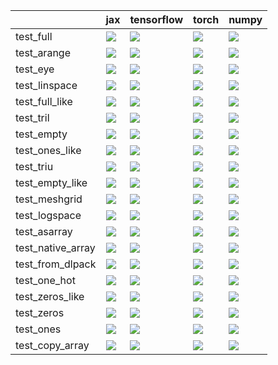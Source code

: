 |                   | jax                                                                                                                                                                                    | tensorflow                                                                                                                                                                             | torch                                                                                                                                                                                  | numpy                                                                                                                                                                                  |
|:------------------|:---------------------------------------------------------------------------------------------------------------------------------------------------------------------------------------|:---------------------------------------------------------------------------------------------------------------------------------------------------------------------------------------|:---------------------------------------------------------------------------------------------------------------------------------------------------------------------------------------|:---------------------------------------------------------------------------------------------------------------------------------------------------------------------------------------|
| test_full         | <a href="https://github.com/unifyai/ivy/actions/runs/4556110318/jobs/8036052312" rel="noopener noreferrer" target="_blank"><img src=https://img.shields.io/badge/-success-success></a> | <a href="https://github.com/unifyai/ivy/actions/runs/4556110318/jobs/8036052312" rel="noopener noreferrer" target="_blank"><img src=https://img.shields.io/badge/-success-success></a> | <a href="https://github.com/unifyai/ivy/actions/runs/4556110318/jobs/8036052312" rel="noopener noreferrer" target="_blank"><img src=https://img.shields.io/badge/-success-success></a> | <a href="https://github.com/unifyai/ivy/actions/runs/4556110318/jobs/8036052312" rel="noopener noreferrer" target="_blank"><img src=https://img.shields.io/badge/-success-success></a> |
| test_arange       | <a href="https://github.com/unifyai/ivy/actions/runs/4556110318/jobs/8036052312" rel="noopener noreferrer" target="_blank"><img src=https://img.shields.io/badge/-success-success></a> | <a href="https://github.com/unifyai/ivy/actions/runs/4556110318/jobs/8036052312" rel="noopener noreferrer" target="_blank"><img src=https://img.shields.io/badge/-success-success></a> | <a href="https://github.com/unifyai/ivy/actions/runs/4556110318/jobs/8036052312" rel="noopener noreferrer" target="_blank"><img src=https://img.shields.io/badge/-success-success></a> | <a href="https://github.com/unifyai/ivy/actions/runs/4556110318/jobs/8036052312" rel="noopener noreferrer" target="_blank"><img src=https://img.shields.io/badge/-success-success></a> |
| test_eye          | <a href="https://github.com/unifyai/ivy/actions/runs/4556110318/jobs/8036052312" rel="noopener noreferrer" target="_blank"><img src=https://img.shields.io/badge/-success-success></a> | <a href="https://github.com/unifyai/ivy/actions/runs/4556110318/jobs/8036052312" rel="noopener noreferrer" target="_blank"><img src=https://img.shields.io/badge/-success-success></a> | <a href="https://github.com/unifyai/ivy/actions/runs/4556110318/jobs/8036052312" rel="noopener noreferrer" target="_blank"><img src=https://img.shields.io/badge/-success-success></a> | <a href="https://github.com/unifyai/ivy/actions/runs/4556110318/jobs/8036052312" rel="noopener noreferrer" target="_blank"><img src=https://img.shields.io/badge/-success-success></a> |
| test_linspace     | <a href="https://github.com/unifyai/ivy/actions/runs/4556110318/jobs/8036052312" rel="noopener noreferrer" target="_blank"><img src=https://img.shields.io/badge/-success-success></a> | <a href="https://github.com/unifyai/ivy/actions/runs/4556110318/jobs/8036052312" rel="noopener noreferrer" target="_blank"><img src=https://img.shields.io/badge/-success-success></a> | <a href="https://github.com/unifyai/ivy/actions/runs/4556110318/jobs/8036052312" rel="noopener noreferrer" target="_blank"><img src=https://img.shields.io/badge/-success-success></a> | <a href="https://github.com/unifyai/ivy/actions/runs/4556110318/jobs/8036052312" rel="noopener noreferrer" target="_blank"><img src=https://img.shields.io/badge/-success-success></a> |
| test_full_like    | <a href="https://github.com/unifyai/ivy/actions/runs/4556110318/jobs/8036052312" rel="noopener noreferrer" target="_blank"><img src=https://img.shields.io/badge/-success-success></a> | <a href="https://github.com/unifyai/ivy/actions/runs/4556110318/jobs/8036052312" rel="noopener noreferrer" target="_blank"><img src=https://img.shields.io/badge/-success-success></a> | <a href="https://github.com/unifyai/ivy/actions/runs/4556110318/jobs/8036052312" rel="noopener noreferrer" target="_blank"><img src=https://img.shields.io/badge/-success-success></a> | <a href="https://github.com/unifyai/ivy/actions/runs/4556110318/jobs/8036052312" rel="noopener noreferrer" target="_blank"><img src=https://img.shields.io/badge/-success-success></a> |
| test_tril         | <a href="https://github.com/unifyai/ivy/actions/runs/4555318422/jobs/8034190357" rel="noopener noreferrer" target="_blank"><img src=https://img.shields.io/badge/-success-success></a> | <a href="https://github.com/unifyai/ivy/actions/runs/4555318422/jobs/8034190357" rel="noopener noreferrer" target="_blank"><img src=https://img.shields.io/badge/-success-success></a> | <a href="https://github.com/unifyai/ivy/actions/runs/4555318422/jobs/8034190357" rel="noopener noreferrer" target="_blank"><img src=https://img.shields.io/badge/-success-success></a> | <a href="https://github.com/unifyai/ivy/actions/runs/4555318422/jobs/8034190357" rel="noopener noreferrer" target="_blank"><img src=https://img.shields.io/badge/-success-success></a> |
| test_empty        | <a href="https://github.com/unifyai/ivy/actions/runs/4556110318/jobs/8036052312" rel="noopener noreferrer" target="_blank"><img src=https://img.shields.io/badge/-success-success></a> | <a href="https://github.com/unifyai/ivy/actions/runs/4556110318/jobs/8036052312" rel="noopener noreferrer" target="_blank"><img src=https://img.shields.io/badge/-success-success></a> | <a href="https://github.com/unifyai/ivy/actions/runs/4556110318/jobs/8036052312" rel="noopener noreferrer" target="_blank"><img src=https://img.shields.io/badge/-success-success></a> | <a href="https://github.com/unifyai/ivy/actions/runs/4556110318/jobs/8036052312" rel="noopener noreferrer" target="_blank"><img src=https://img.shields.io/badge/-success-success></a> |
| test_ones_like    | <a href="https://github.com/unifyai/ivy/actions/runs/4555318422/jobs/8034190357" rel="noopener noreferrer" target="_blank"><img src=https://img.shields.io/badge/-success-success></a> | <a href="https://github.com/unifyai/ivy/actions/runs/4555318422/jobs/8034190357" rel="noopener noreferrer" target="_blank"><img src=https://img.shields.io/badge/-success-success></a> | <a href="https://github.com/unifyai/ivy/actions/runs/4555318422/jobs/8034190357" rel="noopener noreferrer" target="_blank"><img src=https://img.shields.io/badge/-success-success></a> | <a href="https://github.com/unifyai/ivy/actions/runs/4555318422/jobs/8034190357" rel="noopener noreferrer" target="_blank"><img src=https://img.shields.io/badge/-success-success></a> |
| test_triu         | <a href="https://github.com/unifyai/ivy/actions/runs/4555318422/jobs/8034190357" rel="noopener noreferrer" target="_blank"><img src=https://img.shields.io/badge/-success-success></a> | <a href="https://github.com/unifyai/ivy/actions/runs/4555318422/jobs/8034190357" rel="noopener noreferrer" target="_blank"><img src=https://img.shields.io/badge/-success-success></a> | <a href="https://github.com/unifyai/ivy/actions/runs/4555318422/jobs/8034190357" rel="noopener noreferrer" target="_blank"><img src=https://img.shields.io/badge/-success-success></a> | <a href="https://github.com/unifyai/ivy/actions/runs/4555318422/jobs/8034190357" rel="noopener noreferrer" target="_blank"><img src=https://img.shields.io/badge/-success-success></a> |
| test_empty_like   | <a href="https://github.com/unifyai/ivy/actions/runs/4556110318/jobs/8036052312" rel="noopener noreferrer" target="_blank"><img src=https://img.shields.io/badge/-success-success></a> | <a href="https://github.com/unifyai/ivy/actions/runs/4556110318/jobs/8036052312" rel="noopener noreferrer" target="_blank"><img src=https://img.shields.io/badge/-success-success></a> | <a href="https://github.com/unifyai/ivy/actions/runs/4556110318/jobs/8036052312" rel="noopener noreferrer" target="_blank"><img src=https://img.shields.io/badge/-success-success></a> | <a href="https://github.com/unifyai/ivy/actions/runs/4556110318/jobs/8036052312" rel="noopener noreferrer" target="_blank"><img src=https://img.shields.io/badge/-success-success></a> |
| test_meshgrid     | <a href="https://github.com/unifyai/ivy/actions/runs/4556110318/jobs/8036052312" rel="noopener noreferrer" target="_blank"><img src=https://img.shields.io/badge/-success-success></a> | <a href="https://github.com/unifyai/ivy/actions/runs/4556110318/jobs/8036052312" rel="noopener noreferrer" target="_blank"><img src=https://img.shields.io/badge/-success-success></a> | <a href="https://github.com/unifyai/ivy/actions/runs/4556110318/jobs/8036052312" rel="noopener noreferrer" target="_blank"><img src=https://img.shields.io/badge/-success-success></a> | <a href="https://github.com/unifyai/ivy/actions/runs/4556110318/jobs/8036052312" rel="noopener noreferrer" target="_blank"><img src=https://img.shields.io/badge/-success-success></a> |
| test_logspace     | <a href="https://github.com/unifyai/ivy/actions/runs/4556110318/jobs/8036052312" rel="noopener noreferrer" target="_blank"><img src=https://img.shields.io/badge/-success-success></a> | <a href="https://github.com/unifyai/ivy/actions/runs/4556110318/jobs/8036052312" rel="noopener noreferrer" target="_blank"><img src=https://img.shields.io/badge/-success-success></a> | <a href="https://github.com/unifyai/ivy/actions/runs/4556110318/jobs/8036052312" rel="noopener noreferrer" target="_blank"><img src=https://img.shields.io/badge/-success-success></a> | <a href="https://github.com/unifyai/ivy/actions/runs/4556110318/jobs/8036052312" rel="noopener noreferrer" target="_blank"><img src=https://img.shields.io/badge/-success-success></a> |
| test_asarray      | <a href="https://github.com/unifyai/ivy/actions/runs/4556110318/jobs/8036052312" rel="noopener noreferrer" target="_blank"><img src=https://img.shields.io/badge/-success-success></a> | <a href="https://github.com/unifyai/ivy/actions/runs/4556110318/jobs/8036052312" rel="noopener noreferrer" target="_blank"><img src=https://img.shields.io/badge/-success-success></a> | <a href="https://github.com/unifyai/ivy/actions/runs/4556110318/jobs/8036052312" rel="noopener noreferrer" target="_blank"><img src=https://img.shields.io/badge/-success-success></a> | <a href="https://github.com/unifyai/ivy/actions/runs/4556110318/jobs/8036052312" rel="noopener noreferrer" target="_blank"><img src=https://img.shields.io/badge/-failure-red></a>     |
| test_native_array | <a href="https://github.com/unifyai/ivy/actions/runs/4556110318/jobs/8036052312" rel="noopener noreferrer" target="_blank"><img src=https://img.shields.io/badge/-success-success></a> | <a href="https://github.com/unifyai/ivy/actions/runs/4556110318/jobs/8036052312" rel="noopener noreferrer" target="_blank"><img src=https://img.shields.io/badge/-success-success></a> | <a href="https://github.com/unifyai/ivy/actions/runs/4556110318/jobs/8036052312" rel="noopener noreferrer" target="_blank"><img src=https://img.shields.io/badge/-success-success></a> | <a href="https://github.com/unifyai/ivy/actions/runs/4556110318/jobs/8036052312" rel="noopener noreferrer" target="_blank"><img src=https://img.shields.io/badge/-success-success></a> |
| test_from_dlpack  | <a href="https://github.com/unifyai/ivy/actions/runs/4556110318/jobs/8036052312" rel="noopener noreferrer" target="_blank"><img src=https://img.shields.io/badge/-success-success></a> | <a href="https://github.com/unifyai/ivy/actions/runs/4556110318/jobs/8036052312" rel="noopener noreferrer" target="_blank"><img src=https://img.shields.io/badge/-success-success></a> | <a href="https://github.com/unifyai/ivy/actions/runs/4556110318/jobs/8036052312" rel="noopener noreferrer" target="_blank"><img src=https://img.shields.io/badge/-success-success></a> | <a href="https://github.com/unifyai/ivy/actions/runs/4556110318/jobs/8036052312" rel="noopener noreferrer" target="_blank"><img src=https://img.shields.io/badge/-success-success></a> |
| test_one_hot      | <a href="https://github.com/unifyai/ivy/actions/runs/4520842325/jobs/7962215017" rel="noopener noreferrer" target="_blank"><img src=https://img.shields.io/badge/-failure-red></a>     | <a href="https://github.com/unifyai/ivy/actions/runs/4555318422/jobs/8034190357" rel="noopener noreferrer" target="_blank"><img src=https://img.shields.io/badge/-success-success></a> | <a href="https://github.com/unifyai/ivy/actions/runs/4555318422/jobs/8034190357" rel="noopener noreferrer" target="_blank"><img src=https://img.shields.io/badge/-success-success></a> | <a href="https://github.com/unifyai/ivy/actions/runs/4520842325/jobs/7962215017" rel="noopener noreferrer" target="_blank"><img src=https://img.shields.io/badge/-failure-red></a>     |
| test_zeros_like   | <a href="https://github.com/unifyai/ivy/actions/runs/4555318422/jobs/8034190357" rel="noopener noreferrer" target="_blank"><img src=https://img.shields.io/badge/-success-success></a> | <a href="https://github.com/unifyai/ivy/actions/runs/4555318422/jobs/8034190357" rel="noopener noreferrer" target="_blank"><img src=https://img.shields.io/badge/-success-success></a> | <a href="https://github.com/unifyai/ivy/actions/runs/4555318422/jobs/8034190357" rel="noopener noreferrer" target="_blank"><img src=https://img.shields.io/badge/-success-success></a> | <a href="https://github.com/unifyai/ivy/actions/runs/4555318422/jobs/8034190357" rel="noopener noreferrer" target="_blank"><img src=https://img.shields.io/badge/-success-success></a> |
| test_zeros        | <a href="https://github.com/unifyai/ivy/actions/runs/4555318422/jobs/8034190357" rel="noopener noreferrer" target="_blank"><img src=https://img.shields.io/badge/-success-success></a> | <a href="https://github.com/unifyai/ivy/actions/runs/4555318422/jobs/8034190357" rel="noopener noreferrer" target="_blank"><img src=https://img.shields.io/badge/-success-success></a> | <a href="https://github.com/unifyai/ivy/actions/runs/4555318422/jobs/8034190357" rel="noopener noreferrer" target="_blank"><img src=https://img.shields.io/badge/-success-success></a> | <a href="https://github.com/unifyai/ivy/actions/runs/4555318422/jobs/8034190357" rel="noopener noreferrer" target="_blank"><img src=https://img.shields.io/badge/-success-success></a> |
| test_ones         | <a href="https://github.com/unifyai/ivy/actions/runs/4555318422/jobs/8034190357" rel="noopener noreferrer" target="_blank"><img src=https://img.shields.io/badge/-success-success></a> | <a href="https://github.com/unifyai/ivy/actions/runs/4555318422/jobs/8034190357" rel="noopener noreferrer" target="_blank"><img src=https://img.shields.io/badge/-success-success></a> | <a href="https://github.com/unifyai/ivy/actions/runs/4555318422/jobs/8034190357" rel="noopener noreferrer" target="_blank"><img src=https://img.shields.io/badge/-success-success></a> | <a href="https://github.com/unifyai/ivy/actions/runs/4555318422/jobs/8034190357" rel="noopener noreferrer" target="_blank"><img src=https://img.shields.io/badge/-success-success></a> |
| test_copy_array   | <a href="https://github.com/unifyai/ivy/actions/runs/4556110318/jobs/8036052312" rel="noopener noreferrer" target="_blank"><img src=https://img.shields.io/badge/-success-success></a> | <a href="https://github.com/unifyai/ivy/actions/runs/4556110318/jobs/8036052312" rel="noopener noreferrer" target="_blank"><img src=https://img.shields.io/badge/-success-success></a> | <a href="https://github.com/unifyai/ivy/actions/runs/4556110318/jobs/8036052312" rel="noopener noreferrer" target="_blank"><img src=https://img.shields.io/badge/-success-success></a> | <a href="https://github.com/unifyai/ivy/actions/runs/4556110318/jobs/8036052312" rel="noopener noreferrer" target="_blank"><img src=https://img.shields.io/badge/-success-success></a> |
